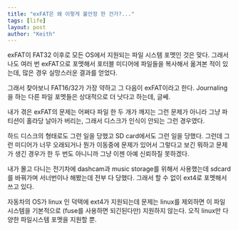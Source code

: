 ```yaml
---
title: "exFAT은 왜 이렇게 불안정 한 건가?..."
tags: [life]
layout: post
author: "Keith"
---
```


exFAT이 FAT32 이후로 모든 OS에서 지원되는 파일 시스템 포멧인 것은 맞다. 그래서 나도 여러 번 exFAT으로 포멧해서 포터블 미디어에 파일들을 복사해서 옮겨본 적이 있는데, 많은 경우 실망스러운 결과를 얻었다.

그래서 찾아보니 FAT16/32가 가장 약하고 그 다음이 exFAT이라고 한다. Journaling을 하는 다른 파일 포멧들은 상대적으로 더 낫다고 하는데, 글쎄.

내가 겪은 exFAT의 문제는 어쩌다 파일 한 두 개가 깨지는 그런 문제가 아니라 그냥 파티션이 홀라당 날아가 버리는, 그래서 디스크가 인식이 안되는 그런 경우였다.

하드 디스크의 형태로도 그런 일을 당했고 SD card에서도 그런 일을 당했다. 그런데 그런 미디어가 너무 오래되거나 뭔가 이동중에 문제가 있어서 그렇다고 보긴 뭐하고 문제가 생긴 경우가 한 두 번도 아니니까 그냥 이젠 아예 신뢰하질 못하겠다.

내가 몰고 다니는 전기차에 dashcam과 music storage를 위해서 사용했는데 sdcard를 바꿔가며 서너번이나 해봤는데 전부 다 당했다. 그래서 할 수 없이 ext4로 포멧해서 쓰고 있다. 

자동차의 OS가 linux 인 덕택에 ext4가 지원되는데 문제는 linux를 제외하면 이 파일 시스템을 기본적으로 (fuse를 사용하면 되긴된다만) 지원하지 않는다. 오직 linux만 다양한 파일시스템 포멧을 지원할 뿐.



